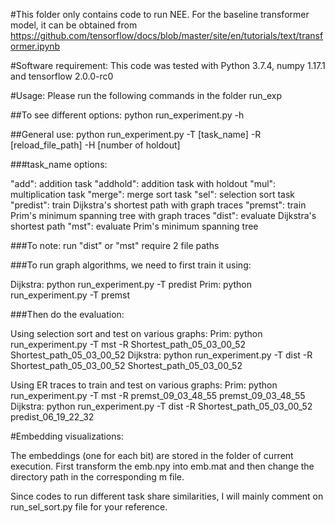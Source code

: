 #This folder only contains code to run NEE. For the baseline transformer model, it can be obtained from https://github.com/tensorflow/docs/blob/master/site/en/tutorials/text/transformer.ipynb

#Software requirement:
This code was tested with Python 3.7.4, numpy 1.17.1 and tensorflow 2.0.0-rc0

#Usage:
Please run the following commands in the folder run_exp

##To see different options:
python run_experiment.py -h

##General use:
python run_experiment.py -T [task_name] -R [reload_file_path] -H [number of holdout]

###task_name options:

"add": addition task
"addhold": addition task with holdout
"mul": multiplication task
"merge": merge sort task
"sel": selection sort task
"predist": train Dijkstra's shortest path with graph traces
"premst": train Prim's minimum spanning tree with graph traces
"dist": evaluate Dijkstra's shortest path
"mst": evaluate Prim's minimum spanning tree

###To note: run "dist" or "mst" require 2 file paths


###To run graph algorithms, we need to first train it using:

Dijkstra: python run_experiment.py -T predist
Prim: python run_experiment.py -T premst 

###Then do the evaluation:

Using selection sort and test on various graphs:
Prim: python run_experiment.py -T mst -R Shortest_path_05_03_00_52 Shortest_path_05_03_00_52
Dijkstra: python run_experiment.py -T dist -R Shortest_path_05_03_00_52 Shortest_path_05_03_00_52

Using ER traces to train and test on various graphs:
Prim: python run_experiment.py -T mst -R premst_09_03_48_55 premst_09_03_48_55
Dijkstra: python run_experiment.py -T dist -R Shortest_path_05_03_00_52 predist_06_19_22_32



#Embedding visualizations:

The embeddings (one for each bit) are stored in the folder of current execution. First transform the emb.npy into emb.mat and then change the directory path in the corresponding m file.


Since codes to run different task share similarities, I will mainly comment on run_sel_sort.py file for your reference.






